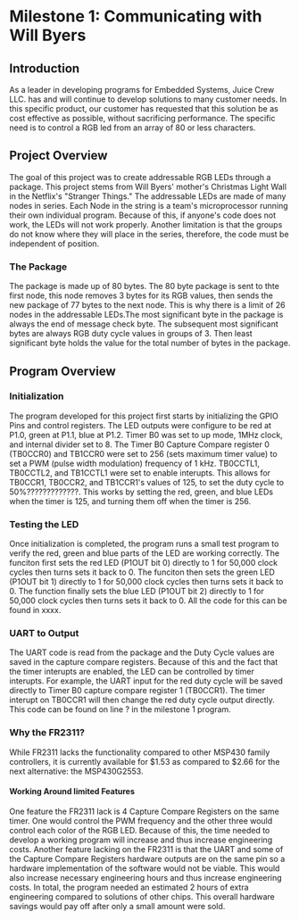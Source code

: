 # Milestone 1: Communicating with Will Byers
## Introduction
As a leader in developing programs for Embedded Systems, Juice Crew LLC. has and will continue to develop solutions to many customer needs. In this specific product, our customer has requested that this solution be as cost effective as possible, without sacrificing performance. The specific need is to control a RGB led from an array of 80 or less characters.
## Project Overview
The goal of this project was to create addressable RGB LEDs through a package. This project stems from Will Byers' mother's Christmas Light Wall in the Netflix's "Stranger Things." The addressable LEDs are made of many nodes in series. Each Node in the string is a team's microprocessor running their own individual program. Because of this, if anyone's code does not work, the LEDs will not work properly. Another limitation is that the groups do not know where they will place in the series, therefore, the code must be independent of position.
### The Package
The package is made up of 80 bytes. The 80 byte package is sent to thte first node, this node removes 3 bytes for its RGB values, then sends the new package of 77 bytes to the next node. This is why there is a limit of 26 nodes in the addressable LEDs.The most significant byte in the package is always the end of message check byte. The subsequent most significant bytes are always RGB duty cycle values in groups of 3. Then least significant byte holds the value for the total number of bytes in the package. 
## Program Overview
### Initialization
The program developed for this project first starts by initializing the GPIO Pins and control registers. The LED outputs were configure to be red at P1.0, green at P1.1, blue at P1.2. Timer B0 was set to up mode, 1MHz clock, and internal divider set to 8. The Timer B0 Capture Compare register 0 (TB0CCR0) and TB1CCR0 were set to 256 (sets maximum timer value) to set a PWM (pulse width modulation) frequency of 1 kHz. TB0CCTL1, TB0CCTL2, and TB1CCTL1 were set to enable interupts. This allows for TB0CCR1, TB0CCR2, and TB1CCR1's values of 125, to set the duty cycle to 50%?????????????. This works by setting the red, green, and blue LEDs when the timer is 125, and turning them off when the timer is 256.
### Testing the LED
Once initialization is completed, the program runs a small test program to verify the red, green and blue parts of the LED are working correctly. The funciton first sets the red LED (P1OUT bit 0) directly to 1 for 50,000 clock cycles then turns sets it back to 0. The funciton then sets the green LED (P1OUT bit 1) directly to 1 for 50,000 clock cycles then turns sets it back to 0. The function finally sets the blue LED (P1OUT bit 2) directly to 1 for 50,000 clock cycles then turns sets it back to 0. All the code for this can be found in xxxx.
### UART to Output
The UART code is read from the package and the Duty Cycle values are saved in the capture compare registers. Because of this and the fact that the timer interupts are enabled, the LED can be controlled by timer interupts. For example, the UART input for the red duty cycle will be saved directly to Timer B0  capture compare register 1 (TB0CCR1). The timer interupt on TB0CCR1 will then change the red duty cycle output directly. This code can be found on line ? in the milestone 1 program.
### Why the FR2311?
While FR2311 lacks the functionality compared to other MSP430 family controllers, it is currently available for $1.53 as compared to $2.66 for the next alternative: the MSP430G2553. 

#### Working Around limited Features
One feature the FR2311 lack is 4 Capture Compare Registers on the same timer. One would control the PWM frequency and the other three would control each color of the RGB LED.  Because of this, the time needed to develop a working program will increase and thus increase engineering costs. 
Another feature lacking on the FR2311 is that the UART and some of the Capture Compare Registers hardware outputs are on the same pin so a hardware implementation of the software would not be viable. This would also increase necessary engineering hours and thus increase engineering costs.
In total, the program needed an estimated 2 hours of extra engineering compared to solutions of other chips. This overall hardware savings would pay off after only a small amount were sold.
